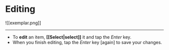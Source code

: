 # Editing
![[exemplar.png]]

---
- To **edit** an item, **[[Select|select]]** it and tap the _Enter_ key.
- When you finish editing, tap the _Enter_ key [again] to save your changes.
